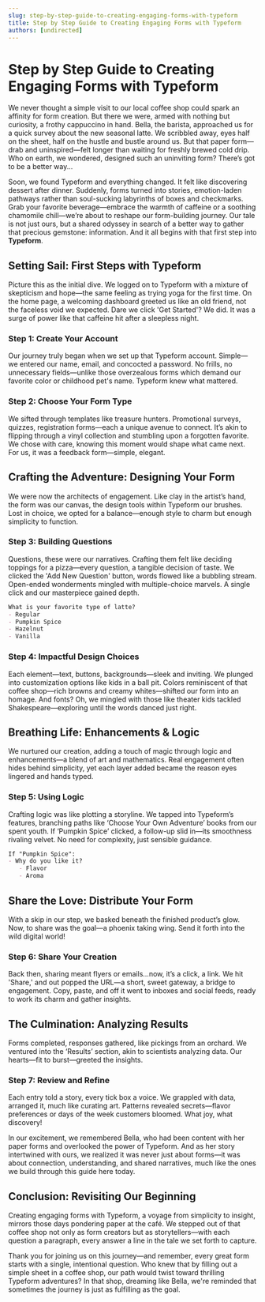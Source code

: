 ```yaml
---
slug: step-by-step-guide-to-creating-engaging-forms-with-typeform
title: Step by Step Guide to Creating Engaging Forms with Typeform
authors: [undirected]
---
```



# Step by Step Guide to Creating Engaging Forms with Typeform

We never thought a simple visit to our local coffee shop could spark an affinity for form creation. But there we were, armed with nothing but curiosity, a frothy cappuccino in hand. Bella, the barista, approached us for a quick survey about the new seasonal latte. We scribbled away, eyes half on the sheet, half on the hustle and bustle around us. But that paper form—drab and uninspired—felt longer than waiting for freshly brewed cold drip. Who on earth, we wondered, designed such an uninviting form? There’s got to be a better way...

Soon, we found Typeform and everything changed. It felt like discovering dessert after dinner. Suddenly, forms turned into stories, emotion-laden pathways rather than soul-sucking labyrinths of boxes and checkmarks. Grab your favorite beverage—embrace the warmth of caffeine or a soothing chamomile chill—we’re about to reshape our form-building journey. Our tale is not just ours, but a shared odyssey in search of a better way to gather that precious gemstone: information. And it all begins with that first step into **Typeform**.

## Setting Sail: First Steps with Typeform

Picture this as the initial dive. We logged on to Typeform with a mixture of skepticism and hope—the same feeling as trying yoga for the first time. On the home page, a welcoming dashboard greeted us like an old friend, not the faceless void we expected. Dare we click 'Get Started'? We did. It was a surge of power like that caffeine hit after a sleepless night.

### Step 1: Create Your Account

Our journey truly began when we set up that Typeform account. Simple—we entered our name, email, and concocted a password. No frills, no unnecessary fields—unlike those overzealous forms which demand our favorite color or childhood pet's name. Typeform knew what mattered.

### Step 2: Choose Your Form Type

We sifted through templates like treasure hunters. Promotional surveys, quizzes, registration forms—each a unique avenue to connect. It’s akin to flipping through a vinyl collection and stumbling upon a forgotten favorite. We chose with care, knowing this moment would shape what came next. For us, it was a feedback form—simple, elegant.

## Crafting the Adventure: Designing Your Form

We were now the architects of engagement. Like clay in the artist’s hand, the form was our canvas, the design tools within Typeform our brushes. Lost in choice, we opted for a balance—enough style to charm but enough simplicity to function.

### Step 3: Building Questions

Questions, these were our narratives. Crafting them felt like deciding toppings for a pizza—every question, a tangible decision of taste. We clicked the 'Add New Question' button, words flowed like a bubbling stream. Open-ended wonderments mingled with multiple-choice marvels. A single click and our masterpiece gained depth.

```markdown
What is your favorite type of latte?
- Regular
- Pumpkin Spice
- Hazelnut
- Vanilla

```

### Step 4: Impactful Design Choices

Each element—text, buttons, backgrounds—sleek and inviting. We plunged into customization options like kids in a ball pit. Colors reminiscent of that coffee shop—rich browns and creamy whites—shifted our form into an homage. And fonts? Oh, we mingled with those like theater kids tackled Shakespeare—exploring until the words danced just right.

## Breathing Life: Enhancements & Logic

We nurtured our creation, adding a touch of magic through logic and enhancements—a blend of art and mathematics. Real engagement often hides behind simplicity, yet each layer added became the reason eyes lingered and hands typed.

### Step 5: Using Logic

Crafting logic was like plotting a storyline. We tapped into Typeform’s features, branching paths like ‘Choose Your Own Adventure’ books from our spent youth. If ‘Pumpkin Spice’ clicked, a follow-up slid in—its smoothness rivaling velvet. No need for complexity, just sensible guidance.

```markdown
If "Pumpkin Spice":
- Why do you like it? 
   - Flavor 
   - Aroma 
```

## Share the Love: Distribute Your Form

With a skip in our step, we basked beneath the finished product’s glow. Now, to share was the goal—a phoenix taking wing. Send it forth into the wild digital world!

### Step 6: Share Your Creation

Back then, sharing meant flyers or emails...now, it’s a click, a link. We hit 'Share,' and out popped the URL—a short, sweet gateway, a bridge to engagement. Copy, paste, and off it went to inboxes and social feeds, ready to work its charm and gather insights.

## The Culmination: Analyzing Results

Forms completed, responses gathered, like pickings from an orchard. We ventured into the ‘Results’ section, akin to scientists analyzing data. Our hearts—fit to burst—greeted the insights.

### Step 7: Review and Refine

Each entry told a story, every tick box a voice. We grappled with data, arranged it, much like curating art. Patterns revealed secrets—flavor preferences or days of the week customers bloomed. What joy, what discovery!

In our excitement, we remembered Bella, who had been content with her paper forms and overlooked the power of Typeform. And as her story intertwined with ours, we realized it was never just about forms—it was about connection, understanding, and shared narratives, much like the ones we build through this guide here today.

## Conclusion: Revisiting Our Beginning

Creating engaging forms with Typeform, a voyage from simplicity to insight, mirrors those days pondering paper at the café. We stepped out of that coffee shop not only as form creators but as storytellers—with each question a paragraph, every answer a line in the tale we set forth to capture.

Thank you for joining us on this journey—and remember, every great form starts with a single, intentional question. Who knew that by filling out a simple sheet in a coffee shop, our path would twist toward thrilling Typeform adventures? In that shop, dreaming like Bella, we're reminded that sometimes the journey is just as fulfilling as the goal.
```